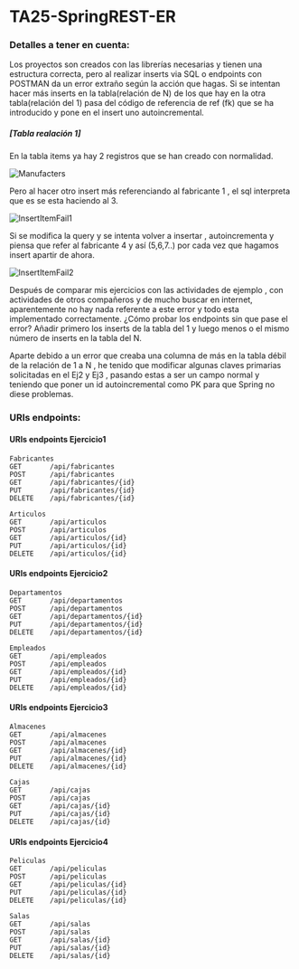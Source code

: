 # TA25-SpringREST-ER
### Detalles a tener en cuenta:

Los proyectos son creados con las librerías necesarias y tienen una estructura correcta, pero al realizar inserts via SQL o endpoints con POSTMAN da un error extraño según la acción que hagas.
Si se intentan hacer más inserts en la tabla(relación de N) de los que hay en la otra tabla(relación del 1) pasa del código de referencia de ref (fk) que se ha introducido y pone en el insert uno autoincremental.

##### [Tabla realación 1] 
En la tabla items ya hay 2 registros que se han creado con normalidad.

![Manufacters](https://user-images.githubusercontent.com/55434881/185720838-c5283d3a-b7ec-48f4-949c-bdcf853e247d.JPG)

Pero al hacer otro insert más referenciando al fabricante 1 , el sql interpreta que es se esta haciendo al 3.

![InsertItemFail1](https://user-images.githubusercontent.com/55434881/185720887-82ea0a7b-ca15-4e93-ac31-024f807ab13a.png)

Si se modifica la query y se intenta volver a insertar , autoincrementa y piensa que refer al fabricante 4 y así (5,6,7..) por cada vez que hagamos insert apartir de ahora.

![InsertItemFail2](https://user-images.githubusercontent.com/55434881/185720893-96867339-faba-4b73-9f7d-3d920d0df77f.png)

Después de comparar mis ejercicios con las actividades de ejemplo , con actividades de otros compañeros y de mucho buscar en internet, aparentemente no hay nada referente a este error y todo esta implementado correctamente. 
¿Cómo probar los endpoints sin que pase el error?
Añadir primero los inserts de la tabla del 1 y luego menos o el mismo número de inserts en la tabla del N.

Aparte  debido a un error que creaba una columna de más en la tabla débil de la relación de 1 a N , he tenido que modificar algunas claves primarias solicitadas en el Ej2 y Ej3 , pasando estas a ser un campo normal y teniendo que poner un id autoincremental como PK para que Spring no diese problemas.


### URIs endpoints:
#### URIs endpoints Ejercicio1 
```
Fabricantes
GET       /api/fabricantes
POST      /api/fabricantes
GET       /api/fabricantes/{id}
PUT       /api/fabricantes/{id}
DELETE    /api/fabricantes/{id}

Articulos
GET       /api/articulos
POST      /api/articulos
GET       /api/articulos/{id}
PUT       /api/articulos/{id}
DELETE    /api/articulos/{id}
```
#### URIs endpoints Ejercicio2 
```
Departamentos
GET       /api/departamentos
POST      /api/departamentos
GET       /api/departamentos/{id}
PUT       /api/departamentos/{id}
DELETE    /api/departamentos/{id}

Empleados
GET       /api/empleados
POST      /api/empleados
GET       /api/empleados/{id}
PUT       /api/empleados/{id}
DELETE    /api/empleados/{id}
```
#### URIs endpoints Ejercicio3 
```
Almacenes
GET       /api/almacenes
POST      /api/almacenes
GET       /api/almacenes/{id}
PUT       /api/almacenes/{id}
DELETE    /api/almacenes/{id}

Cajas
GET       /api/cajas
POST      /api/cajas
GET       /api/cajas/{id}
PUT       /api/cajas/{id}
DELETE    /api/cajas/{id}
```
#### URIs endpoints Ejercicio4 
```
Peliculas
GET       /api/peliculas
POST      /api/peliculas
GET       /api/peliculas/{id}
PUT       /api/peliculas/{id}
DELETE    /api/peliculas/{id}

Salas
GET       /api/salas
POST      /api/salas
GET       /api/salas/{id}
PUT       /api/salas/{id}
DELETE    /api/salas/{id}
```
